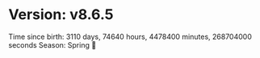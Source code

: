 # Version: v8.6.5
Time since birth: 3110 days, 74640 hours, 4478400 minutes, 268704000 seconds
Season: Spring 🌸
